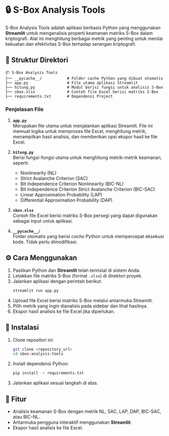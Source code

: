 # 🔒 S-Box Analysis Tools

S-Box Analysis Tools adalah aplikasi berbasis Python yang menggunakan **Streamlit** untuk menganalisis properti keamanan matriks S-Box dalam kriptografi. Alat ini menghitung berbagai metrik yang penting untuk menilai kekuatan dan efektivitas S-Box terhadap serangan kriptografi.

## 📂 Struktur Direktori

```
📦 S-Box Analysis Tools
├── __pycache__/           # Folder cache Python yang dibuat otomatis
├── app.py                 # File utama aplikasi Streamlit
├── hitung.py              # Modul berisi fungsi untuk analisis S-Box
├── sbox.xlsx              # Contoh file Excel berisi matriks S-Box
├── requirements.txt       # Dependensi Project
```

### Penjelasan File
1. **`app.py`**  
   Merupakan file utama untuk menjalankan aplikasi Streamlit. File ini memuat logika untuk memproses file Excel, menghitung metrik, menampilkan hasil analisis, dan memberikan opsi ekspor hasil ke file Excel.

2. **`hitung.py`**  
   Berisi fungsi-fungsi utama untuk menghitung metrik-metrik keamanan, seperti:
   - Nonlinearity (NL)
   - Strict Avalanche Criterion (SAC)
   - Bit Independence Criterion Nonlinearity (BIC-NL) 
   - Bit Independence Criterion Strict Avalanche Criterion (BIC-SAC) 
   - Linear Approximation Probability (LAP)
   - Differential Approximation Probability (DAP)

3. **`sbox.xlsx`**  
   Contoh file Excel berisi matriks S-Box persegi yang dapat digunakan sebagai input untuk aplikasi.

4. **`__pycache__/`**  
   Folder otomatis yang berisi *cache* Python untuk mempercepat eksekusi kode. Tidak perlu dimodifikasi.

## ⚙️ Cara Menggunakan
1. Pastikan Python dan **Streamlit** telah terinstal di sistem Anda.
2. Letakkan file matriks S-Box (format `.xlsx`) di direktori proyek.
3. Jalankan aplikasi dengan perintah berikut:
   ```bash
   streamlit run app.py
   ```
4. Upload file Excel berisi matriks S-Box melalui antarmuka Streamlit.
5. Pilih metrik yang ingin dianalisis pada sidebar dan lihat hasilnya.
6. Ekspor hasil analisis ke file Excel jika diperlukan.

## 🔧 Instalasi
1. Clone repositori ini:
   ```bash
   git clone <repository_url>
   cd sbox-analysis-tools
   ```
2. Install dependensi Python:
   ```bash
   pip install -r requirements.txt
   ```
3. Jalankan aplikasi sesuai langkah di atas.

## 🚀 Fitur
- Analisis keamanan S-Box dengan metrik NL, SAC, LAP, DAP, BIC-SAC, atau BIC-NL.
- Antarmuka pengguna interaktif menggunakan **Streamlit**.
- Ekspor hasil analisis ke file Excel.
